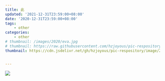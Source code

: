 ```yaml
---
title: 此
updated: '2021-12-31T23:59:00+08:00'
date: '2020-12-31T23:59:00+08:00'
tags:
    - other
categories:
    - other
# thumbnail: /images/2020/eva.jpg
# thumbnail: https://raw.githubusercontent.com/hzjoyous/pic-respository/master/picgoeva.jpg
thumbnail: https://cdn.jsdelivr.net/gh/hzjoyous/pic-respository/image/20210128/1611838077284.jpg


---
```


<!-- ![](https://raw.githubusercontent.com/hzjoyous/pic-respository/master/picgoevaII.jpg) -->
![](https://cdn.jsdelivr.net/gh/hzjoyous/pic-respository/image/20210128/1611838089447.jpg)

<!-- ![](/images/2020/evaII.jpg) -->